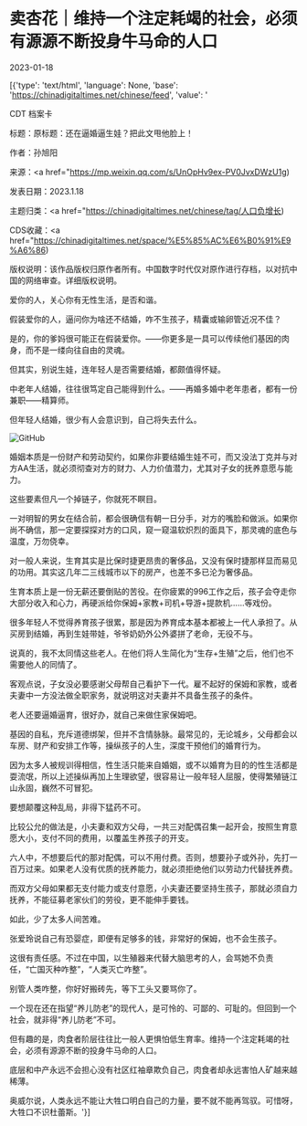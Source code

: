 # 卖杏花｜维持一个注定耗竭的社会，必须有源源不断投身牛马命的人口

2023-01-18

[{'type': 'text/html', 'language': None, 'base': 'https://chinadigitaltimes.net/chinese/feed', 'value': '

CDT 档案卡

标题：原标题：还在逼婚逼生娃？把此文甩他脸上！

作者：孙旭阳

来源：<a href="https://mp.weixin.qq.com/s/UnOpHv9ex-PV0JvxDWzU1g)

发表日期：2023.1.18

主题归类：<a href="https://chinadigitaltimes.net/chinese/tag/人口负增长)

CDS收藏：<a href="https://chinadigitaltimes.net/space/%E5%85%AC%E6%B0%91%E9%A6%86)

版权说明：该作品版权归原作者所有。中国数字时代仅对原作进行存档，以对抗中国的网络审查。详细版权说明。





爱你的人，关心你有无性生活，是否和谐。

假装爱你的人，逼问你为啥还不结婚，咋不生孩子，精囊或输卵管近况不佳？

是的，你的爹妈很可能正在假装爱你。——你更多是一具可以传续他们基因的肉身，而不是一缕向往自由的灵魂。

但其实，别说生娃，连年轻人是否需要结婚，都颇值得怀疑。

中老年人结婚，往往很笃定自己能得到什么。——再婚多婚中老年患者，都有一份兼职——精算师。

但年轻人结婚，很少有人会意识到，自己将失去什么。

![GitHub](https://chinadigitaltimes.net/chinese/files/2023/01/id12911197-495418-600x400-1.jpeg)

婚姻本质是一份财产和劳动契约，如果你非要结婚生娃不可，而又没法丁克并与对方AA生活，就必须彻查对方的财力、人力价值潜力，尤其对子女的抚养意愿与能力。

这些要素但凡一个掉链子，你就死不瞑目。

一对明智的男女在结合前，都会很确信有朝一日分手，对方的嘴脸和做派。如果你尚不确信，那一定要探探对方的口风，窥一窥温软炽烈的面具下，那灵魂的底色与温度，万勿侥幸。

对一般人来说，生育其实是比保时捷更昂贵的奢侈品，又没有保时捷那样显而易见的功用。其实这几年二三线城市以下的房产，也差不多已沦为奢侈品。

生育本质上是一份无薪还要倒贴的苦役。在你疲累的996工作之后，孩子会夺走你大部分收入和心力，再硬派给你保姆+家教+司机+导游+提款机……等戏份。

很多年轻人不觉得养育孩子很累，那是因为养育成本基本都被上一代人承担了。从买房到结婚，再到生娃带娃，爷爷奶奶外公外婆拼了老命，无役不与。

说真的，我不太同情这些老人。在他们将人生简化为“生存+生殖”之后，他们也不需要他人的同情了。

客观点说，子女没必要感谢父母帮自己看护下一代。雇不起好的保姆和家教，或者夫妻中一方没法做全职家务，就说明这对夫妻并不具备生孩子的条件。

老人还要逼婚逼育，很好办，就自己来做住家保姆吧。

基因的自私，充斥道德绑架，但并不含情脉脉。最常见的，无论城乡，父母都会以车房、财产和安排工作等，操纵孩子的人生，深度干预他们的婚育行为。

因为太多人被规训得相信，性生活只能来自婚姻，或不以婚育为目的的性生活都是耍流氓，所以上述操纵再加上生理欲望，很容易让一般年轻人屈服，使得繁殖链江山永固，巍然不可冒犯。

要想颠覆这种乱局，非得下猛药不可。

比较公允的做法是，小夫妻和双方父母，一共三对配偶召集一起开会，按照生育意愿大小，支付不同的费用，以覆盖生养孩子的开支。

六人中，不想要后代的那对配偶，可以不用付费。否则，想要孙子或外孙，先打一百万过来。如果老人没有优质的抚养能力，就必须拒绝他们以劳动力代替抚养费。

而双方父母如果都无支付能力或支付意愿，小夫妻还要坚持生孩子，那就必须自力抚养，不能征募老家伙们的劳役，更不能伸手要钱。

如此，少了太多人间苦难。

张爱玲说自己有恐婴症，即便有足够多的钱，非常好的保姆，也不会生孩子。

这很有责任感。不过在中国，以生殖器来代替大脑思考的人，会骂她不负责任，“亡国灭种咋整”，“人类灭亡咋整”。

别管人类咋整，你好好搬砖先，等下工头又要骂你了。

一个现在还在指望“养儿防老”的现代人，是可怜的、可鄙的、可耻的。但回到一个社会，就非得“养儿防老”不可。

但有趣的是，肉食者阶层往往比一般人更惧怕低生育率。维持一个注定耗竭的社会，必须有源源不断的投身牛马命的人口。

底层和中产永远不会担心没有社区红袖章欺负自己，肉食者却永远害怕人矿越来越稀薄。

奥威尔说，人类永远不能让大牲口明白自己的力量，要不就不能再驾驭。可惜呀，大牲口不识杜蕾斯。'}]